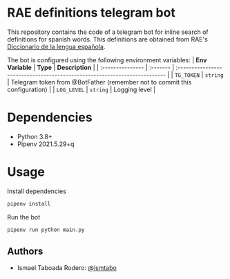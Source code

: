 # RAE definitions telegram bot

This repository contains the code of a telegram bot for inline search of definitions for spanish words.
This definitions are obtained from RAE's [Diccionario de la lengua española](https://dle.rae.es/).

The bot is configured using the following environment variables:
| **Env Variable** | **Type** | **Description**                                                            |
| :--------------- | :------- | :------------------------------------------------------------------------- |
| `TG_TOKEN`       | `string` | Telegram token from @BotFather (remember not to commit this configuration) |
| `LOG_LEVEL`      | `string` | Logging level                                                              |

# Dependencies

- Python 3.8+
- Pipenv 2021.5.29+q

# Usage

Install dependencies

```sh
pipenv install
```

Run the bot

```sh
pipenv run python main.py
```

## Authors

- Ismael Taboada Rodero: [@ismtabo](https://github.com/ismtabo)


